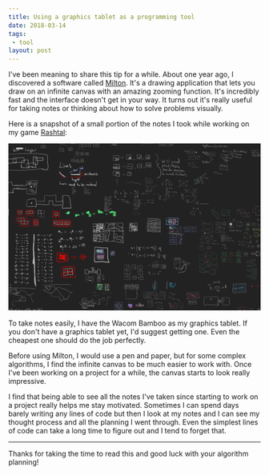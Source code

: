 ```yaml
---
title: Using a graphics tablet as a programming tool
date: 2018-03-14
tags:
 - tool
layout: post
---
```


I've been meaning to share this tip for a while. About one year ago, I discovered a software called [Milton](https://github.com/serge-rgb/milton). It's a drawing application that lets you draw on an infinite canvas with an amazing zooming function. It's incredibly fast and the interface doesn't get in your way. It turns out it's really useful for taking notes or thinking about how to solve problems visually.

Here is a snapshot of a small portion of the notes I took while working on my game [Rashtal](http://rashtal.com/):

![img](./milton-01.png)

To take notes easily, I have the Wacom Bamboo as my graphics tablet. If you don't have a graphics tablet yet, I'd suggest getting one. Even the cheapest one should do the job perfectly.

Before using Milton, I would use a pen and paper, but for some complex algorithms, I find the infinite canvas to be much easier to work with. Once I've been working on a project for a while, the canvas starts to look really impressive.

I find that being able to see all the notes I've taken since starting to work on a project really helps me stay motivated. Sometimes I can spend days barely writing any lines of code but then I look at my notes and I can see my thought process and all the planning I went through. Even the simplest lines of code can take a long time to figure out and I tend to forget that.

---

Thanks for taking the time to read this and good luck with your algorithm planning!
